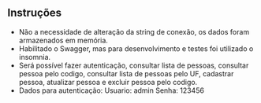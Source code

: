 ## Instruções

*	Não a necessidade de alteração da string de conexão, os dados foram armazenados em memória. 
*	Habilitado o Swagger, mas para desenvolvimento e testes foi utilizado o insomnia.
*	Será possível fazer autenticação, consultar lista de pessoas, consultar pessoa pelo codigo,     consultar lista de pessoas pelo UF, cadastrar pessoa, atualizar pessoa e excluir pessoa pelo codigo.
*	Dados para autenticação: 
        Usuario: admin
        Senha: 123456
